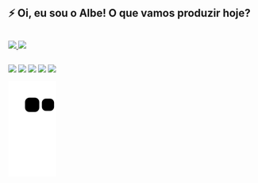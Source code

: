 ## ⚡️ Oi, eu sou o Albe! O que vamos produzir hoje?
<br />
<div style='display: flex'>
<a href="https://github.com/AlbeJrr" target='_blank'>
<img height=180em src="https://github-readme-stats.vercel.app/api?username=AlbeJrr&show_icons=true" />
 <img height=120em src="https://github-readme-stats.vercel.app/api/top-langs/?username=AlbeJrr&layout=compact" />
 </a>
</div>

 ##
 
<div class='display: inline_block'>
<a href="https://snt.gg" target='_blank' ><img src='https://img.shields.io/badge/Discord-7289DA?style=for-the-badge&logo=discord&logoColor=white'></a>  
<a href="https://twitch.tv/albejrr" target='_blank' ><img src='https://img.shields.io/badge/Twitch-9146FF?style=for-the-badge&logo=twitch&logoColor=white'></a>  
<a href="https://instagram.com/albejrr" target='_blank' ><img src='https://img.shields.io/badge/Instagram-E4405F?style=for-the-badge&logo=instagram&logoColor=white'></a>  
<a href="https://twitter.com/albejrr" target='_blank' ><img src='https://img.shields.io/badge/Twitter-1DA1F2?style=for-the-badge&logo=twitter&logoColor=white'></a>  
 <a href="https://youtube.com/albejrr" target='_blank' ><img src='https://img.shields.io/badge/YouTube-FF0000?style=for-the-badge&logo=youtube&logoColor=white'></a>  
</div>
 
![Snake animation](https://github.com/AlbeJrr/AlbeJrr/blob/output/github-contribution-grid-snake.svg)

